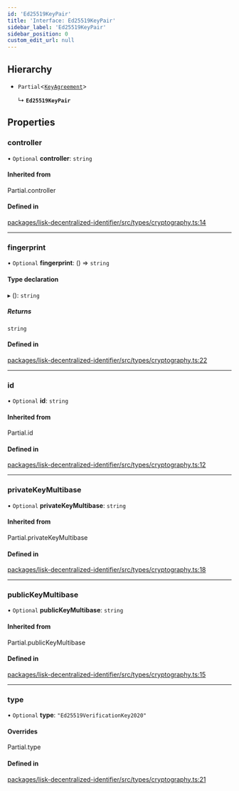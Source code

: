 ```yaml
---
id: 'Ed25519KeyPair'
title: 'Interface: Ed25519KeyPair'
sidebar_label: 'Ed25519KeyPair'
sidebar_position: 0
custom_edit_url: null
---
```


## Hierarchy

- `Partial`<[`KeyAgreement`](../modules.md#keyagreement)\>

  ↳ **`Ed25519KeyPair`**

## Properties

### controller

• `Optional` **controller**: `string`

#### Inherited from

Partial.controller

#### Defined in

[packages/lisk-decentralized-identifier/src/types/cryptography.ts:14](https://github.com/aldhosutra/lisk-did/blob/f053e54/packages/lisk-decentralized-identifier/src/types/cryptography.ts#L14)

---

### fingerprint

• `Optional` **fingerprint**: () => `string`

#### Type declaration

▸ (): `string`

##### Returns

`string`

#### Defined in

[packages/lisk-decentralized-identifier/src/types/cryptography.ts:22](https://github.com/aldhosutra/lisk-did/blob/f053e54/packages/lisk-decentralized-identifier/src/types/cryptography.ts#L22)

---

### id

• `Optional` **id**: `string`

#### Inherited from

Partial.id

#### Defined in

[packages/lisk-decentralized-identifier/src/types/cryptography.ts:12](https://github.com/aldhosutra/lisk-did/blob/f053e54/packages/lisk-decentralized-identifier/src/types/cryptography.ts#L12)

---

### privateKeyMultibase

• `Optional` **privateKeyMultibase**: `string`

#### Inherited from

Partial.privateKeyMultibase

#### Defined in

[packages/lisk-decentralized-identifier/src/types/cryptography.ts:18](https://github.com/aldhosutra/lisk-did/blob/f053e54/packages/lisk-decentralized-identifier/src/types/cryptography.ts#L18)

---

### publicKeyMultibase

• `Optional` **publicKeyMultibase**: `string`

#### Inherited from

Partial.publicKeyMultibase

#### Defined in

[packages/lisk-decentralized-identifier/src/types/cryptography.ts:15](https://github.com/aldhosutra/lisk-did/blob/f053e54/packages/lisk-decentralized-identifier/src/types/cryptography.ts#L15)

---

### type

• `Optional` **type**: `"Ed25519VerificationKey2020"`

#### Overrides

Partial.type

#### Defined in

[packages/lisk-decentralized-identifier/src/types/cryptography.ts:21](https://github.com/aldhosutra/lisk-did/blob/f053e54/packages/lisk-decentralized-identifier/src/types/cryptography.ts#L21)
